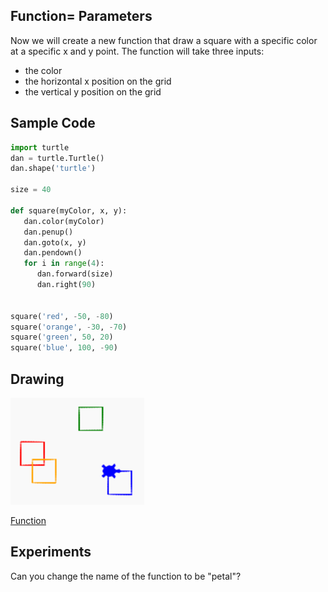 ## Function= Parameters

Now we will create a new function that draw a square with a specific color at a specific x and y point.  The function will take three inputs:
- the color
- the horizontal x position on the grid
- the vertical y position on the grid

## Sample Code
```python
import turtle
dan = turtle.Turtle()
dan.shape('turtle')

size = 40

def square(myColor, x, y):
   dan.color(myColor)
   dan.penup()
   dan.goto(x, y)
   dan.pendown()
   for i in range(4):
      dan.forward(size)
      dan.right(90)
   
   
square('red', -50, -80)
square('orange', -30, -70)
square('green', 50, 20)
square('blue', 100, -90)
```
## Drawing
![](../img/four-squares.png)

[Function](https://trinket.io/python/00e2353a96)



## Experiments
Can you change the name of the function to be "petal"?